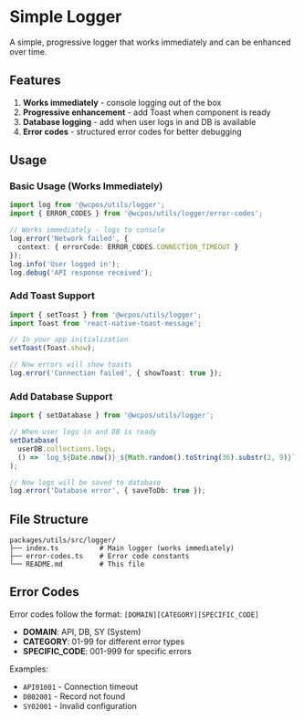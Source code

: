 # Simple Logger

A simple, progressive logger that works immediately and can be enhanced over time.

## Features

1. **Works immediately** - console logging out of the box
2. **Progressive enhancement** - add Toast when component is ready
3. **Database logging** - add when user logs in and DB is available
4. **Error codes** - structured error codes for better debugging

## Usage

### Basic Usage (Works Immediately)

```typescript
import log from '@wcpos/utils/logger';
import { ERROR_CODES } from '@wcpos/utils/logger/error-codes';

// Works immediately - logs to console  
log.error('Network failed', {
  context: { errorCode: ERROR_CODES.CONNECTION_TIMEOUT }
});
log.info('User logged in');
log.debug('API response received');
```

### Add Toast Support

```typescript
import { setToast } from '@wcpos/utils/logger';
import Toast from 'react-native-toast-message';

// In your app initialization
setToast(Toast.show);

// Now errors will show toasts
log.error('Connection failed', { showToast: true });
```

### Add Database Support

```typescript
import { setDatabase } from '@wcpos/utils/logger';

// When user logs in and DB is ready
setDatabase(
  userDB.collections.logs, 
  () => `log_${Date.now()}_${Math.random().toString(36).substr(2, 9)}`
);

// Now logs will be saved to database
log.error('Database error', { saveToDb: true });
```

## File Structure

```
packages/utils/src/logger/
├── index.ts          # Main logger (works immediately)
├── error-codes.ts    # Error code constants
└── README.md         # This file
```

## Error Codes

Error codes follow the format: `[DOMAIN][CATEGORY][SPECIFIC_CODE]`

- **DOMAIN**: API, DB, SY (System)
- **CATEGORY**: 01-99 for different error types
- **SPECIFIC_CODE**: 001-999 for specific errors

Examples:
- `API01001` - Connection timeout
- `DB02001` - Record not found
- `SY02001` - Invalid configuration